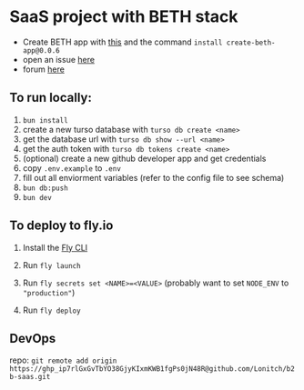 # SaaS project with BETH stack
- Create BETH app with [this](https://www.npmjs.com/package/create-beth-app) and the command `install create-beth-app@0.0.6`
- open an issue [here](https://github.com/ethanniser/the-beth-stack)
- forum [here](https://discord.gg/Z3yUtMfkwa)

## To run locally:

1. `bun install`
2. create a new turso database with `turso db create <name>`
3. get the database url with `turso db show --url <name>`
4. get the auth token with `turso db tokens create <name>`
5. (optional) create a new github developer app and get credentials
6. copy `.env.example` to `.env`
7. fill out all enviorment variables (refer to the config file to see schema)
8. `bun db:push`
9. `bun dev`

## To deploy to fly.io

1. Install the [Fly CLI](https://fly.io/docs/hands-on/install-flyctl/)

2. Run `fly launch`

3. Run `fly secrets set <NAME>=<VALUE>` (probably want to set `NODE_ENV` to `"production"`)

5. Run `fly deploy`

## DevOps
repo: `git remote add origin https://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@github.com/Lonitch/b2b-saas.git`